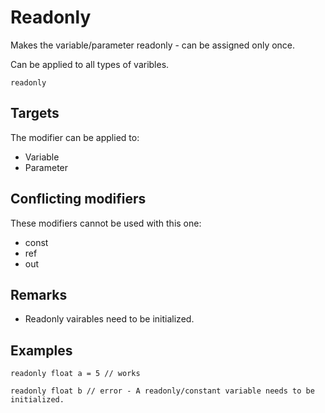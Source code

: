 
# Readonly

Makes the variable/parameter readonly - can be assigned only once.

Can be applied to all types of varibles.

```
readonly
```

## Targets

The modifier can be applied to:
 - Variable
 - Parameter

## Conflicting modifiers

These modifiers cannot be used with this one:
 - const
 - ref
 - out

## Remarks

 - Readonly vairables need to be initialized.

## Examples

``` fcs
readonly float a = 5 // works

readonly float b // error - A readonly/constant variable needs to be initialized.
```


